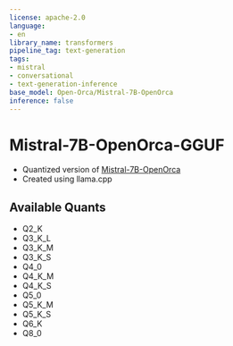 ```yaml
---
license: apache-2.0
language:
- en
library_name: transformers
pipeline_tag: text-generation
tags:
- mistral
- conversational
- text-generation-inference
base_model: Open-Orca/Mistral-7B-OpenOrca
inference: false
---
```



# Mistral-7B-OpenOrca-GGUF
- Quantized version of [Mistral-7B-OpenOrca](https://huggingface.co/Open-Orca/Mistral-7B-OpenOrca)
- Created using llama.cpp

## Available Quants

* Q2_K 
* Q3_K_L
* Q3_K_M
* Q3_K_S
* Q4_0 
* Q4_K_M
* Q4_K_S
* Q5_0
* Q5_K_M
* Q5_K_S
* Q6_K
* Q8_0
